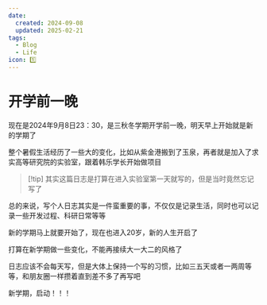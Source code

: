 ```yaml
---
date:
  created: 2024-09-08
  updated: 2025-02-21
tags:
  - Blog
  - Life
icon: 1️⃣
---
```


# 开学前一晚

现在是2024年9月8日23：30，是三秋冬学期开学前一晚，明天早上开始就是新的学期了

<!-- more -->

整个暑假生活经历了一些大的变化，比如从紫金港搬到了玉泉，再者就是加入了求实高等研究院的实验室，跟着韩乐学长开始做项目

> [!tip] 其实这篇日志是打算在进入实验室第一天就写的，但是当时竟然忘记写了

总的来说，写个人日志其实是一件蛮重要的事，不仅仅是记录生活，同时也可以记录一些开发过程、科研日常等等

新的学期马上就要开始了，现在也进入20岁，新的人生开启了

打算在新学期做一些变化，不能再接续大一大二的风格了

日志应该不会每天写，但是大体上保持一个写的习惯，比如三五天或者一两周等等，和朋友圈一样攒着直到差不多了再写吧

新学期，启动！！！
